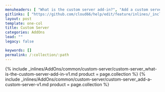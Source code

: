 ```yaml
---
menuheaders: [ "What is the custom server add-in?", "Add a custom server" ]
gitlinks: [ "https://github.com/cloud66/help/edit/feature/inlines/_includes/_inlines/AddOns/common/custom-server/custom-server_what-is-the-custom-server-add-in-v1.md", "https://github.com/cloud66/help/edit/feature/inlines/_includes/_inlines/AddOns/common/custom-server/custom-server_add-a-custom-server-v1.md" ]
layout: post
template: one-col
title: Custom Server
categories: AddOns
lead: ""
legacy: false

keywords: []
permalink: /:collection/:path
---
```




{% include _inlines/AddOns/common/custom-server/custom-server_what-is-the-custom-server-add-in-v1.md  product = page.collection %}
{% include _inlines/AddOns/common/custom-server/custom-server_add-a-custom-server-v1.md  product = page.collection %}
